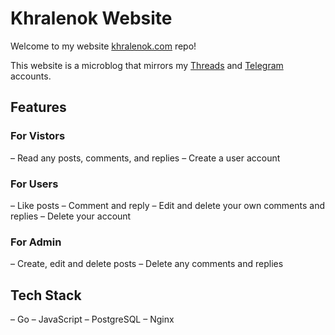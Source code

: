 # Khralenok Website

Welcome to my website [khralenok.com](https://khralenok.com/) repo!

This website is a microblog that mirrors my [Threads](https://www.threads.com/@khralenok_com) and [Telegram](https://t.me/khralenok_com) accounts.

## Features

### For Vistors

– Read any posts, comments, and replies
– Create a user account

### For Users

– Like posts
– Comment and reply
– Edit and delete your own comments and replies
– Delete your account

### For Admin

– Create, edit and delete posts
– Delete any comments and replies

## Tech Stack

– Go
– JavaScript
– PostgreSQL
– Nginx



